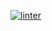  [![linter](https://github.com/<shehnila>/<unit-3-03>/workflows/linter/badge.svg)](https://github.com/marketplace/actions/super-linter) 
